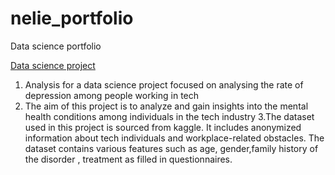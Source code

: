 # nelie_portfolio
Data science portfolio

[Data science project](https://github.com/nelieeee/nelie_portfolio.git)
1. Analysis for a data science project focused on analysing the rate of depression among people working in tech
2. The aim of this project is to analyze and gain insights into the mental health conditions among individuals in the tech industry
3.The dataset used in this project is sourced from kaggle. 
It includes anonymized information about tech individuals and workplace-related obstacles.
The dataset contains various features such as age, gender,family history of the disorder , treatment as filled in questionnaires.
